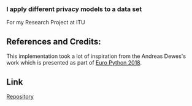 ### I apply different privacy models to a data set
For my Research Project at ITU


## References and Credits:

This implementation took a lot of inspiration from the Andreas Dewes's work which is presented as part of [Euro Python 2018](https://ep2018.europython.eu/conference/talks/privacy-for-data-scientists).

## Link 
[Repository](https://github.com/kiprotect/data-privacy-for-data-scientists)
